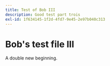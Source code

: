 ```yaml
---
title: Test of Bob III
description: Good test part trois
exl-id: 1f634145-1f2d-4fd7-9e45-2e97b040c313
---
```

# Bob's test file III

A double new beginning.

